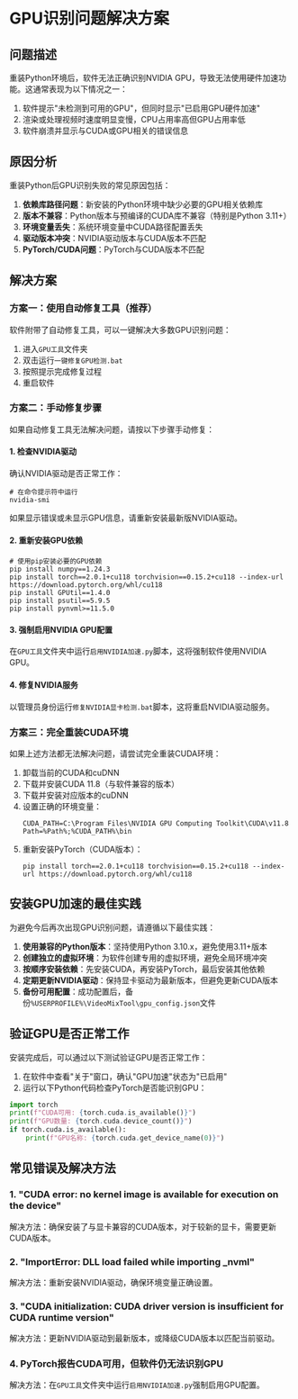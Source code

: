 # GPU识别问题解决方案

## 问题描述

重装Python环境后，软件无法正确识别NVIDIA GPU，导致无法使用硬件加速功能。这通常表现为以下情况之一：

1. 软件提示"未检测到可用的GPU"，但同时显示"已启用GPU硬件加速"
2. 渲染或处理视频时速度明显变慢，CPU占用率高但GPU占用率低
3. 软件崩溃并显示与CUDA或GPU相关的错误信息

## 原因分析

重装Python后GPU识别失败的常见原因包括：

1. **依赖库路径问题**：新安装的Python环境中缺少必要的GPU相关依赖库
2. **版本不兼容**：Python版本与预编译的CUDA库不兼容（特别是Python 3.11+）
3. **环境变量丢失**：系统环境变量中CUDA路径配置丢失
4. **驱动版本冲突**：NVIDIA驱动版本与CUDA版本不匹配
5. **PyTorch/CUDA问题**：PyTorch与CUDA版本不匹配

## 解决方案

### 方案一：使用自动修复工具（推荐）

软件附带了自动修复工具，可以一键解决大多数GPU识别问题：

1. 进入`GPU工具`文件夹
2. 双击运行`一键修复GPU检测.bat`
3. 按照提示完成修复过程
4. 重启软件

### 方案二：手动修复步骤

如果自动修复工具无法解决问题，请按以下步骤手动修复：

#### 1. 检查NVIDIA驱动

确认NVIDIA驱动是否正常工作：

```
# 在命令提示符中运行
nvidia-smi
```

如果显示错误或未显示GPU信息，请重新安装最新版NVIDIA驱动。

#### 2. 重新安装GPU依赖

```
# 使用pip安装必要的GPU依赖
pip install numpy==1.24.3
pip install torch==2.0.1+cu118 torchvision==0.15.2+cu118 --index-url https://download.pytorch.org/whl/cu118
pip install GPUtil==1.4.0
pip install psutil==5.9.5
pip install pynvml>=11.5.0
```

#### 3. 强制启用NVIDIA GPU配置

在`GPU工具`文件夹中运行`启用NVIDIA加速.py`脚本，这将强制软件使用NVIDIA GPU。

#### 4. 修复NVIDIA服务

以管理员身份运行`修复NVIDIA显卡检测.bat`脚本，这将重启NVIDIA驱动服务。

### 方案三：完全重装CUDA环境

如果上述方法都无法解决问题，请尝试完全重装CUDA环境：

1. 卸载当前的CUDA和cuDNN
2. 下载并安装CUDA 11.8（与软件兼容的版本）
3. 下载并安装对应版本的cuDNN
4. 设置正确的环境变量：
   ```
   CUDA_PATH=C:\Program Files\NVIDIA GPU Computing Toolkit\CUDA\v11.8
   Path=%Path%;%CUDA_PATH%\bin
   ```
5. 重新安装PyTorch（CUDA版本）：
   ```
   pip install torch==2.0.1+cu118 torchvision==0.15.2+cu118 --index-url https://download.pytorch.org/whl/cu118
   ```

## 安装GPU加速的最佳实践

为避免今后再次出现GPU识别问题，请遵循以下最佳实践：

1. **使用兼容的Python版本**：坚持使用Python 3.10.x，避免使用3.11+版本
2. **创建独立的虚拟环境**：为软件创建专用的虚拟环境，避免全局环境冲突
3. **按顺序安装依赖**：先安装CUDA，再安装PyTorch，最后安装其他依赖
4. **定期更新NVIDIA驱动**：保持显卡驱动为最新版本，但避免更新CUDA版本
5. **备份可用配置**：成功配置后，备份`%USERPROFILE%\VideoMixTool\gpu_config.json`文件

## 验证GPU是否正常工作

安装完成后，可以通过以下测试验证GPU是否正常工作：

1. 在软件中查看"关于"窗口，确认"GPU加速"状态为"已启用"
2. 运行以下Python代码检查PyTorch是否能识别GPU：

```python
import torch
print(f"CUDA可用: {torch.cuda.is_available()}")
print(f"GPU数量: {torch.cuda.device_count()}")
if torch.cuda.is_available():
    print(f"GPU名称: {torch.cuda.get_device_name(0)}")
```

## 常见错误及解决方法

### 1. "CUDA error: no kernel image is available for execution on the device"

解决方法：确保安装了与显卡兼容的CUDA版本，对于较新的显卡，需要更新CUDA版本。

### 2. "ImportError: DLL load failed while importing _nvml"

解决方法：重新安装NVIDIA驱动，确保环境变量正确设置。

### 3. "CUDA initialization: CUDA driver version is insufficient for CUDA runtime version"

解决方法：更新NVIDIA驱动到最新版本，或降级CUDA版本以匹配当前驱动。

### 4. PyTorch报告CUDA可用，但软件仍无法识别GPU

解决方法：在`GPU工具`文件夹中运行`启用NVIDIA加速.py`强制启用GPU配置。 